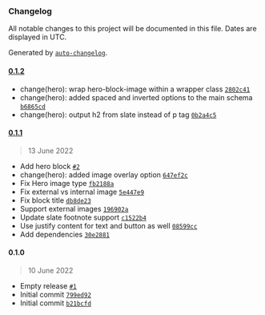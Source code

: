 ### Changelog

All notable changes to this project will be documented in this file. Dates are displayed in UTC.

Generated by [`auto-changelog`](https://github.com/CookPete/auto-changelog).

#### [0.1.2](https://github.com/eea/volto-hero-block/compare/0.1.1...0.1.2)

- change(hero): wrap hero-block-image within a wrapper class [`2802c41`](https://github.com/eea/volto-hero-block/commit/2802c41ee8eba4c34bf6d4b4766ebafb24056602)
- change(hero): added spaced and inverted options to the main schema [`b6865cd`](https://github.com/eea/volto-hero-block/commit/b6865cdc6dfae0d486f43fccfb31fa555af3a536)
- change(hero): output h2 from slate instead of p tag [`0b2a4c5`](https://github.com/eea/volto-hero-block/commit/0b2a4c5070cc2bf97f31ff4cf74ade0e27434d91)

#### [0.1.1](https://github.com/eea/volto-hero-block/compare/0.1.0...0.1.1)

> 13 June 2022

- Add hero block [`#2`](https://github.com/eea/volto-hero-block/pull/2)
- change(hero): added image overlay option [`647ef2c`](https://github.com/eea/volto-hero-block/commit/647ef2ce68848ac38b71977485021b17e8c2f540)
- Fix Hero image type [`fb2188a`](https://github.com/eea/volto-hero-block/commit/fb2188ac604cfc57ba26ea482e799ca867a412ad)
- Fix external vs internal image [`5e447e9`](https://github.com/eea/volto-hero-block/commit/5e447e9a4e35229d9a29b74ad230a2e1e659bbea)
- Fix block title [`db8de23`](https://github.com/eea/volto-hero-block/commit/db8de237f523e8cb9b96c2702818b529805fd36e)
- Support external images [`196902a`](https://github.com/eea/volto-hero-block/commit/196902ac0214cefb8a4bdc643f0424bc7c318282)
- Update slate footnote support [`c1522b4`](https://github.com/eea/volto-hero-block/commit/c1522b4164dbe6de01771d211d7e0bf3009f44d4)
- Use justify content for text and button as well [`08599cc`](https://github.com/eea/volto-hero-block/commit/08599cc45546d9b349128c4f8ce9c01318385811)
- Add dependencies [`30e2881`](https://github.com/eea/volto-hero-block/commit/30e2881a2a97a899e7f4cc614a0405c300ac6fee)

#### 0.1.0

> 10 June 2022

- Empty release [`#1`](https://github.com/eea/volto-hero-block/pull/1)
- Initial commit [`799ed92`](https://github.com/eea/volto-hero-block/commit/799ed92e506b9b0faded334c019f4a8ffc4b8d43)
- Initial commit [`b21bcfd`](https://github.com/eea/volto-hero-block/commit/b21bcfd42c775acc84179272fac0d6ecaad71430)
